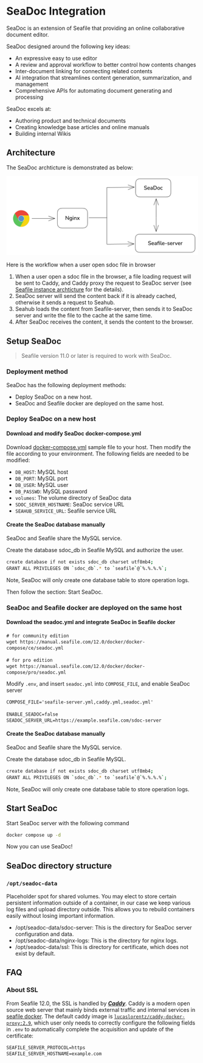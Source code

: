 # SeaDoc Integration

SeaDoc is an extension of Seafile that providing an online collaborative document editor.

SeaDoc designed around the following key ideas:

* An expressive easy to use editor
* A review and approval workflow to better control how contents changes
* Inter-document linking for connecting related contents
* AI integration that streamlines content generation, summarization, and management
* Comprehensive APIs for automating document generating and processing

SeaDoc excels at:

* Authoring product and technical documents
* Creating knowledge base articles and online manuals
* Building internal Wikis

## Architecture

The SeaDoc archticture is demonstrated as below:

![SeaDoc](../images/seadoc-arch.png)

Here is the workflow when a user open sdoc file in browser

1. When a user open a sdoc file in the browser, a file loading request will be sent to Caddy, and Caddy proxy the request to SeaDoc server (see [Seafile instance archticture](../docker/seafile_docker_overview.md) for the details).
2. SeaDoc server will send the content back if it is already cached, otherwise it sends a request to Seahub.
3. Seahub loads the content from Seafile-server, then sends it to SeaDoc server and write the file to the cache at the same time.
4. After SeaDoc receives the content, it sends the content to the browser.

## Setup SeaDoc

> Seafile version 11.0 or later is required to work with SeaDoc.

### Deployment method

SeaDoc has the following deployment methods:

- Deploy SeaDoc on a new host.
- SeaDoc and Seafile docker are deployed on the same host.

### Deploy SeaDoc on a new host

#### Download and modify SeaDoc docker-compose.yml

Download [docker-compose.yml](https://manual.seafile.com/docker/docker-compose/seadoc/0.8/docker-compose.yml) sample file to your host. Then modify the file according to your environment. The following fields are needed to be modified:

- `DB_HOST`: MySQL host
- `DB_PORT`: MySQL port
- `DB_USER`: MySQL user
- `DB_PASSWD`: MySQL password
- `volumes`: The volume directory of SeaDoc data
- `SDOC_SERVER_HOSTNAME`: SeaDoc service URL
- `SEAHUB_SERVICE_URL`: Seafile service URL

#### Create the SeaDoc database manually

SeaDoc and Seafile share the MySQL service.

Create the database sdoc_db in Seafile MySQL and authorize the user.

```sh
create database if not exists sdoc_db charset utf8mb4;
GRANT ALL PRIVILEGES ON `sdoc_db`.* to `seafile`@`%.%.%.%`;
```

Note, SeaDoc will only create one database table to store operation logs.

Then follow the section: Start SeaDoc.

### SeaDoc and Seafile docker are deployed on the same host

#### Download the seadoc.yml and integrate SeaDoc in Seafile docker

```shell
# for community edition
wget https://manual.seafile.com/12.0/docker/docker-compose/ce/seadoc.yml

# for pro edition
wget https://manual.seafile.com/12.0/docker/docker-compose/pro/seadoc.yml
```

Modify `.env`, and insert `seadoc.yml` into `COMPOSE_FILE`, and enable SeaDoc server

```shell
COMPOSE_FILE='seafile-server.yml,caddy.yml,seadoc.yml'

ENABLE_SEADOC=false
SEADOC_SERVER_URL=https://example.seafile.com/sdoc-server
```

#### Create the SeaDoc database manually

SeaDoc and Seafile share the MySQL service.

Create the database sdoc_db in Seafile MySQL.

```sh
create database if not exists sdoc_db charset utf8mb4;
GRANT ALL PRIVILEGES ON `sdoc_db`.* to `seafile`@`%.%.%.%`;
```

Note, SeaDoc will only create one database table to store operation logs.

## Start SeaDoc

Start SeaDoc server with the following command

```sh
docker compose up -d
```

Now you can use SeaDoc!

## SeaDoc directory structure

### `/opt/seadoc-data`

Placeholder spot for shared volumes. You may elect to store certain persistent information outside of a container, in our case we keep various log files and upload directory outside. This allows you to rebuild containers easily without losing important information.

* /opt/seadoc-data/sdoc-server: This is the directory for SeaDoc server configuration and data.
* /opt/seadoc-data/nginx-logs: This is the directory for nginx logs.
* /opt/seadoc-data/ssl: This is directory for certificate, which does not exist by default.

## FAQ

### About SSL

From Seafile 12.0, the SSL is handled by [***Caddy***](https://caddyserver.com/docs/). Caddy is a modern open source web server that mainly binds external traffic and internal services in [seafile docker](./seafile_docker_structures.md). The default caddy image is [`lucaslorentz/caddy-docker-proxy:2.9`](https://github.com/lucaslorentz/caddy-docker-proxy), which user only needs to correctly configure the following fields in `.env` to automatically complete the acquisition and update of the certificate:

```shell
SEAFILE_SERVER_PROTOCOL=https
SEAFILE_SERVER_HOSTNAME=example.com
```
